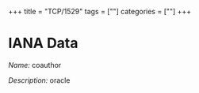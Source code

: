 +++
title = "TCP/1529"
tags = [""]
categories = [""]
+++

# IANA Data

_Name:_ coauthor

_Description:_ oracle

